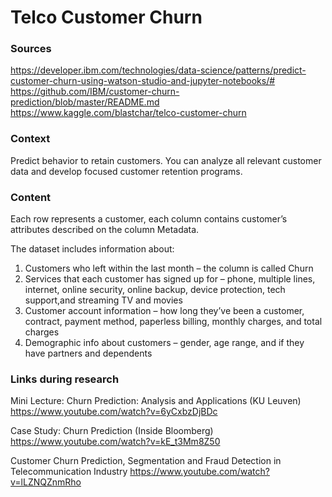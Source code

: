 # Telco Customer Churn

### Sources

https://developer.ibm.com/technologies/data-science/patterns/predict-customer-churn-using-watson-studio-and-jupyter-notebooks/#<br>
https://github.com/IBM/customer-churn-prediction/blob/master/README.md<br>
https://www.kaggle.com/blastchar/telco-customer-churn<br>

### Context

Predict behavior to retain customers. You can analyze all relevant customer data and develop focused customer retention programs.

### Content

Each row represents a customer, each column contains customer’s attributes described on the column Metadata.<br>

The dataset includes information about:

1. Customers who left within the last month – the column is called Churn
2. Services that each customer has signed up for – phone, multiple lines, internet, online security, online backup, device protection, tech support,and streaming TV and movies
3. Customer account information – how long they’ve been a customer, contract, payment method, paperless billing, monthly charges, and total charges
4. Demographic info about customers – gender, age range, and if they have partners and dependents

### Links during research

Mini Lecture: Churn Prediction: Analysis and Applications (KU Leuven)
https://www.youtube.com/watch?v=6yCxbzDjBDc

Case Study: Churn Prediction (Inside Bloomberg)
https://www.youtube.com/watch?v=kE_t3Mm8Z50

Customer Churn Prediction, Segmentation and Fraud Detection in Telecommunication Industry
https://www.youtube.com/watch?v=lLZNQZnmRho
